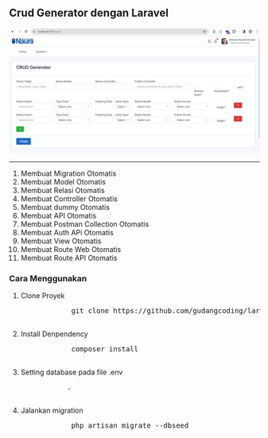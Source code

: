 ## Crud Generator dengan Laravel

<img src='1.png'>
<hr>
<ol>
    <li>Membuat Migration Otomatis</li>
    <li>Membuat Model Otomatis</li>
    <li>Membuat Relasi Otomatis</li>
    <li>Membuat Controller Otomatis</li>
    <li>Membuat dummy Otomatis</li>
    <li>Membuat API Otomatis</li>
    <li>Membuat Postman Collection Otomatis</li>
    <li>Membuat Auth APi Otomatis</li>
    <li>Membuat View Otomatis</li>
    <li>Membuat Route Web Otomatis</li>
    <li>Membuat Route API Otomatis</li>
</ol>
<h3>Cara Menggunakan</h3>
<ol>
    <li>
        Clone Proyek
        <pre>
            git clone https://github.com/gudangcoding/laravel-10-crud-generator.git
        </pre>
    </li>
    <li>
        Install Denpendency
        <pre>
            composer install
        </pre>
    </li>
    <li>
        Setting database pada file .env
        <pre>
           .
        </pre>
    </li>
    <li>
        Jalankan migration
        <pre>
            php artisan migrate --dbseed
        </pre>
    </li>
</ol>
